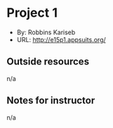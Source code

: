 # Project 1

- By: Robbins Kariseb
- URL: <http://e15p1.appsuits.org/>

## Outside resources

n/a

## Notes for instructor

n/a
